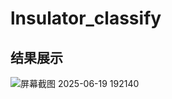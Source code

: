 # lnsulator_classify
## 结果展示
![屏幕截图 2025-06-19 192140](https://github.com/user-attachments/assets/a01b7bf6-6e62-4051-b8e7-dd489d68173a)
